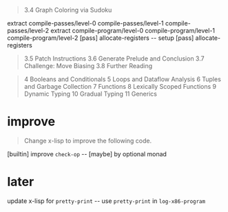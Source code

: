 > 3.4 Graph Coloring via Sudoku

extract compile-passes/level-0 compile-passes/level-1 compile-passes/level-2
extract compile-program/level-0 compile-program/level-1 compile-program/level-2
[pass] allocate-registers -- setup
[pass] allocate-registers

> 3.5 Patch Instructions
> 3.6 Generate Prelude and Conclusion
> 3.7 Challenge: Move Biasing
> 3.8 Further Reading

> 4 Booleans and Conditionals
> 5 Loops and Dataflow Analysis
> 6 Tuples and Garbage Collection
> 7 Functions
> 8 Lexically Scoped Functions
> 9 Dynamic Typing
> 10 Gradual Typing
> 11 Generics

# improve

> Change x-lisp to improve the following code.

[builtin] improve `check-op` -- [maybe] by optional monad

# later

update x-lisp for `pretty-print` -- use `pretty-print` in `log-x86-program`
